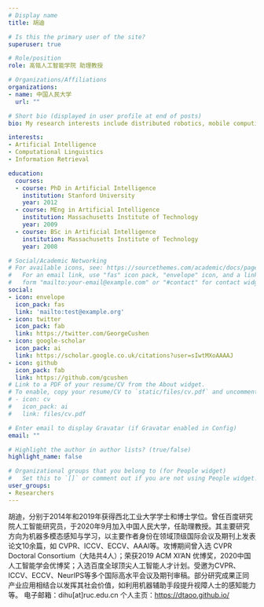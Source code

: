 ```yaml
---
# Display name
title: 胡迪

# Is this the primary user of the site?
superuser: true

# Role/position
role: 高瓴人工智能学院 助理教授

# Organizations/Affiliations
organizations:
- name: 中国人民大学
  url: ""

# Short bio (displayed in user profile at end of posts)
bio: My research interests include distributed robotics, mobile computing and programmable matter.

interests:
- Artificial Intelligence
- Computational Linguistics
- Information Retrieval

education:
  courses:
  - course: PhD in Artificial Intelligence
    institution: Stanford University
    year: 2012
  - course: MEng in Artificial Intelligence
    institution: Massachusetts Institute of Technology
    year: 2009
  - course: BSc in Artificial Intelligence
    institution: Massachusetts Institute of Technology
    year: 2008

# Social/Academic Networking
# For available icons, see: https://sourcethemes.com/academic/docs/page-builder/#icons
#   For an email link, use "fas" icon pack, "envelope" icon, and a link in the
#   form "mailto:your-email@example.com" or "#contact" for contact widget.
social:
- icon: envelope
  icon_pack: fas
  link: 'mailto:test@example.org'
- icon: twitter
  icon_pack: fab
  link: https://twitter.com/GeorgeCushen
- icon: google-scholar
  icon_pack: ai
  link: https://scholar.google.co.uk/citations?user=sIwtMXoAAAAJ
- icon: github
  icon_pack: fab
  link: https://github.com/gcushen
# Link to a PDF of your resume/CV from the About widget.
# To enable, copy your resume/CV to `static/files/cv.pdf` and uncomment the lines below.
# - icon: cv
#   icon_pack: ai
#   link: files/cv.pdf

# Enter email to display Gravatar (if Gravatar enabled in Config)
email: ""

# Highlight the author in author lists? (true/false)
highlight_name: false

# Organizational groups that you belong to (for People widget)
#   Set this to `[]` or comment out if you are not using People widget.
user_groups:
- Researchers
---
```


胡迪，分别于2014年和2019年获得西北工业大学学士和博士学位。曾任百度研究院人工智能研究员，于2020年9月加入中国人民大学，任助理教授。其主要研究方向为机器多模态感知与学习，以主要作者身份在领域顶级国际会议及期刊上发表论文10余篇，如 CVPR、ICCV、ECCV、AAAI等。攻博期间曾入选 CVPR Doctoral Consortium（大陆共4人）；荣获2019 ACM XI’AN 优博奖，2020中国人工智能学会优博奖；入选百度全球顶尖人工智能人才计划。受邀为CVPR、ICCV、ECCV、NeurIPS等多个国际高水平会议及期刊审稿。部分研究成果正同产业应用相结合以发挥其社会价值，如利用机器辅助手段提升视障人士的感知能力等。
电子邮箱：dihu[at]ruc.edu.cn
个人主页：https://dtaoo.github.io/
